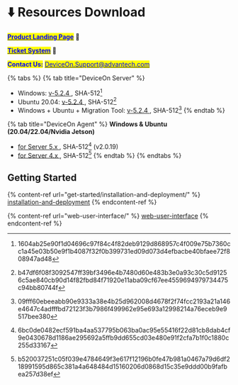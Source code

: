 # ⬇️ Resources Download

[<mark style="color:blue;">**Product Landing Page**</mark>](https://campaign.advantech.online/en/DeviceOn/index.html) :link:

[<mark style="color:blue;">**Ticket System**</mark>](https://wesstorage.blob.core.windows.net/cloudservice/index.html) :link:

<mark style="color:blue;">**Contact Us:**</mark> [<mark style="color:blue;">DeviceOn.Support@advantech.com</mark>](mailto:DeviceOn.Support@advantech.com)

{% tabs %}
{% tab title="DeviceOn Server" %}
* Windows: [v-5.2.4 ](https://eiot.blob.core.windows.net/deviceon/DeviceOn\_Server\_Setup\_5.2.4.exe), SHA-512[^1]
* Ubuntu 20.04: [v-5.2.4 ](https://eiot.blob.core.windows.net/deviceon/DeviceOn\_Server\_Ubuntu-20.04\_x64\_5.2.4.run), SHA-512[^2]&#x20;
* Windows + Ubuntu + Migration Tool: [v-5.2.4 ](https://eiot.blob.core.windows.net/deviceon/DeviceOn\_Server.zip), SHA-512[^3]&#x20;
{% endtab %}

{% tab title="DeviceOn Agent" %}
**Windows & Ubuntu (20.04/22.04/Nvidia Jetson)**

* [for Server 5.x ](https://eiot.blob.core.windows.net/deviceon/WISE-Agent%20for%20v5.0.zip), SHA-512[^4] (v2.0.19)
* [for Server 4.x ](https://eiot.blob.core.windows.net/deviceon/WISE-Agent.zip), SHA-512[^5]&#x20;
{% endtab %}
{% endtabs %}

## Getting Started

{% content-ref url="get-started/installation-and-deployment/" %}
[installation-and-deployment](get-started/installation-and-deployment/)
{% endcontent-ref %}

{% content-ref url="web-user-interface/" %}
[web-user-interface](web-user-interface/)
{% endcontent-ref %}

[^1]: 1604ab25e90f1d04696c97f84c4f82deb9129d868957c4f009e75b7360cc1a45e03b50e9f1b4087f32f0b399731ed09d073d4efbacbe40bfaee72f808947ad48

[^2]: b47df6f08f3092547ff39bf3496e4b7480d60e483b3e0a93c30c5d91256c5ae840cb90d14f82fbd84f71920e11aba09cf67ee4559694979734475c94bb80744f

[^3]: 09fff60ebeeabb90e9333a38e4b25d962008d4678f2f74fcc2193a21a146e4647c4adfffbd72123f3b7986f499962e95e693a12998214a76eceb9e9517bee380

[^4]: 6bc0de0482ecf591ba4aa537795b063ba0ac95e55416f22d81cb8dab4cf9e0430678d1186ae295692a5ffb9dd655cd03e480e91f2cfa7b1f0c1880c255d33167

[^5]: b520037251c05f039e4784649f3e617f12196b0fe47b981a0467a79d6df218991595d865c381a4a648484d15160206d0868d15c35e9ddd00b9fafbea257d38ef
